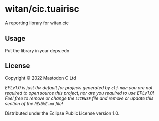 # witan/cic.tuairisc

A reporting library for witan.cic

## Usage

Put the library in your deps.edn

## License

Copyright © 2022 Mastodon C Ltd

_EPLv1.0 is just the default for projects generated by `clj-new`: you are not_
_required to open source this project, nor are you required to use EPLv1.0!_
_Feel free to remove or change the `LICENSE` file and remove or update this_
_section of the `README.md` file!_

Distributed under the Eclipse Public License version 1.0.
